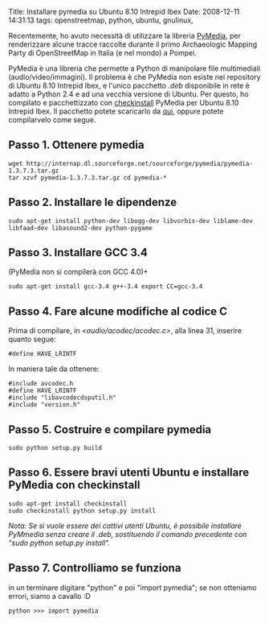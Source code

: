 Title: Installare pymedia su Ubuntu 8.10 Intrepid Ibex
Date:  2008-12-11 14:31:13
tags: openstreetmap, python, ubuntu, gnulinux,

Recentemente, ho avuto necessità di utilizzare la
libreria [PyMedia][1], per renderizzare alcune tracce raccolte durante il
primo Archaeologic Mapping Party di OpenStreetMap in Italia (e nel mondo) a
Pompei.


PyMedia è una libreria che permette a Python di manipolare file
multimediali (audio/video/immagini). Il problema è che PyMedia non esiste nei
repository di Ubuntu 8.10 Intrepid Ibex, e l'unico pacchetto _.deb_ disponibile
in rete è adatto a Python 2.4 e ad una vecchia versione di Ubuntu. Per questo,
ho compilato e pacchettizzato con [checkinstall][2] PyMedia per Ubuntu 8.10
Intrepid Ibex. Il pacchetto potete scaricarlo da [qui][3], oppure potete
compilarvelo come segue.

## Passo 1. Ottenere pymedia ##

	wget http://internap.dl.sourceforge.net/sourceforge/pymedia/pymedia-1.3.7.3.tar.gz
	tar xzvf pymedia-1.3.7.3.tar.gz cd pymedia-*

## Passo 2. Installare le dipendenze ##
	sudo apt-get install python-dev libogg-dev libvorbis-dev liblame-dev libfaad-dev libasound2-dev python-pygame

## Passo 3. Installare GCC 3.4 ##
(PyMedia non si compilerà con GCC 4.0)+

	sudo apt-get install gcc-3.4 g++-3.4 export CC=gcc-3.4

## Passo 4. Fare alcune modifiche al codice C ##
Prima di compilare, in _<audio/acodec/acodec.c>_, alla
linea 31, inserire quanto segue:

	#define HAVE_LRINTF

In maniera tale da ottenere:

	#include avcodec.h
	#define HAVE_LRINTF
	#include "libavcodecdsputil.h"
	#include "version.h"

## Passo 5. Costruire e compilare pymedia ##

	sudo python setup.py build

## Passo 6. Essere bravi utenti Ubuntu e installare PyMedia con checkinstall ##

	sudo apt-get install checkinstall
	sudo checkinstall python setup.py install

_Nota: Se si vuole essere dei cattivi utenti Ubuntu, è possibile installare
PyMmedia senza creare il .deb, sostituendo il comando precedente con "sudo
python setup.py install"._

## Passo 7. Controlliamo se funziona ##
in un terminare digitare "python" e poi
"import pymedia"; se non otteniamo errori, siamo a cavallo :D

	python >>> import pymedia

   [1]: http://pymedia.org/

   [2]: http://asic-linux.com.mx/%7Eizto/checkinstall/

   [3]: http://dl.dropbox.com/u/369614/software/pymedia_1.3.7.3-1_i386.deb 
